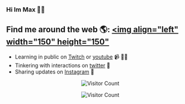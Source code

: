 ### Hi Im Max 🐱‍👤

## Find me around the web 🌎: <a href="https://github.com/MaxKru"><img align="left" width="150" height="150" </a>
- Learning in public on <a href="https://www.twitch.tv/ezkru">Twitch</a> or <a href="https://www.youtube.com/channel/UCf5C377TxaPwyBIPnU76f4g">youtube</a> 📹 ✍🏾
- Tinkering with interactions on <a href="https://twitter.com/Kru___"> twitter</a> 🏓
- Sharing updates on <a href="https://www.instagram.com/kruwertz">Instagram</a> 💼


<div align="center">

![Visitor Count](https://profile-counter.glitch.me/MaxKru/count.svg)
<!--
**MaxKru/MaxKru** is a ✨ _special_ ✨ repository because its `README.md` (this file) appears on your GitHub profile.

Here are some ideas to get you started:

- 🔭 I’m currently working on ...
- 🌱 I’m currently learning ...
- 👯 I’m looking to collaborate on ...
- 🤔 I’m looking for help with ...
- 💬 Ask me about ...
- 📫 How to reach me: ...
- 😄 Pronouns: ...
- ⚡ Fun fact: ...
-->


<!-- Footer -->

<div align="center">

![Visitor Count](https://profile-counter.glitch.me/MaxKru/count.svg)

